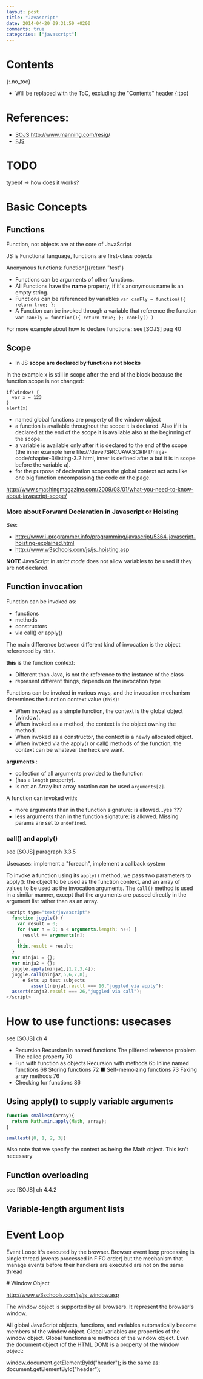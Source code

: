 ```yaml
---
layout: post
title: "Javascript"
date: 2014-04-20 09:31:50 +0200
comments: true
categories: ["javascript"]
---
```


# Contents
{:.no_toc}

* Will be replaced with the ToC, excluding the "Contents" header
{:toc}




# References:

* [SOJS](/Volumes/ArchiveDisk/Archive/Misc/ebook/javascript/Secrets_of_the_JavaS.pdf)    http://www.manning.com/resig/
* [FJS](/Volumes/ArchiveDisk/Archive/Misc/ebook/javascript/Functional_JavaScript.pdf)

# TODO
typeof -> how does it works?


# Basic Concepts

## Functions

Function, not objects are at the core of JavaScript

JS is Functional language, functions are first-class objects


Anonymous functions:
function(){return "test"}

* Functions can be arguments of other functions.
* All Functions have the **name** property, if it's anonymous name is an empty string.
* Functions can be referenced by variables `var canFly = function(){ return true; };`
* A Function can be invoked through a variable that reference the function `var canFly = function(){ return true; }; canFly() )`


For more example about how to declare functions: see [SOJS] pag 40

## Scope

* In JS **scope are declared by functions not blocks**

In the example x is still in scope after the end of the block because
the function scope is not changed:

~~~
if(window) {
  var x = 123
}
alert(x)
~~~

* named global functions are property of the window object
* a function is available throughout the scope it is declared. Also if it
is declared at the end of the scope it is available also at the
beginning of the scope.
* a variable is available only after it is declared to the end of the
scope (the inner example here file:///devel/SRC/JAVASCRIPT/ninja-code/chapter-3/listing-3.2.html,
inner is defined after a but it is in scope before the variable a).
* for the purpose of declaration scopes the global context act acts like
one big function encompassing the code on the page.



http://www.smashingmagazine.com/2009/08/01/what-you-need-to-know-about-javascript-scope/

### More about Forward Declaration in Javascript or Hoisting

See:
* http://www.i-programmer.info/programming/javascript/5364-javascript-hoisting-explained.html
* http://www.w3schools.com/js/js_hoisting.asp

**NOTE** JavaScript in _strict mode_ does not allow variables to be used if they are not declared.

## Function invocation

Function can be invoked as:

+ functions
+ methods
+ constructors
+ via call() or apply()

The main difference between different kind of invocation is the object
referenced by `this`.

**this** is the function context:

* Different than Java, is not the reference to the instance of the class
* represent different things, depends on the invocation type

Functions can be invoked in various ways, and the invocation mechanism determines the function context value (`this`):

+ When invoked as a simple function, the context is the global object (window).
+ When invoked as a method, the context is the object owning the method.
+ When invoked as a constructor, the context is a newly allocated object.
+ When invoked via the apply() or call() methods of the function, the context can be whatever the heck we want.

**arguments** : 

* collection of all arguments provided to the function
* (has a `length` property).
* Is not an Array but array notation can be used `arguments[2]`.


A function can invoked with:

* more arguments than in the function signature: is allowed...yes ???
* less arguments than in the function signature: is allowed. Missing params are set
to `undefined`.


### call() and apply()
see [SOJS] paragraph 3.3.5

Usecases: implement a "foreach", implement a callback system

To invoke a function using its `apply()` method, we pass two parameters to apply(): the object to be used as the function context, and an array of values to be used as the invocation arguments. The `call()` method is used in a similar manner, except that the arguments are passed directly in the argument list rather than as an array.

~~~javascript
<script type="text/javascript">
  function juggle() {
    var result = 0;
    for (var n = 0; n < arguments.length; n++) {
      result += arguments[n];
    }
    this.result = result;
  }
  var ninja1 = {};
  var ninja2 = {};
  juggle.apply(ninja1,[1,2,3,4]);
  juggle.call(ninja2,5,6,7,8);
￼￼￼￼￼￼e Sets up test subjects
￼￼￼￼￼￼￼  assert(ninja1.result === 10,"juggled via apply");
  assert(ninja2.result === 26,"juggled via call");
</script>
~~~

# How to use functions: usecases

see [SOJS] ch 4

+ Recursion 
Recursion in named functions The pilfered reference problem The callee property 70
+ Fun with function as objects
Recursion with methods 65 Inline named functions 68
Storing functions 72 ■ Self-memoizing functions 73 Faking array methods 76
+ Checking for functions 86

## Using apply() to supply variable arguments


~~~ javascript
function smallest(array){
  return Math.min.apply(Math, array);
}

smallest([0, 1, 2, 3])
~~~

Also note that we specify the context as being the Math object. This isn’t necessary

## Function overloading
see [SOJS] ch 4.4.2

## Variable-length argument lists

# Event Loop

Event Loop: it's executed by the browser.
Browser event loop processing is single thread (events processed in FIFO order) but the mechanism that manage events before their handlers are executed are not on the same thread


# Window Object

http://www.w3schools.com/js/js_window.asp

The window object is supported by all browsers. It represent the browser's window.

All global JavaScript objects, functions, and variables automatically become members of the window object.
Global variables are properties of the window object.
Global functions are methods of the window object.
Even the document object (of the HTML DOM) is a property of the window object:

window.document.getElementById("header");
is the same as:
document.getElementById("header");
